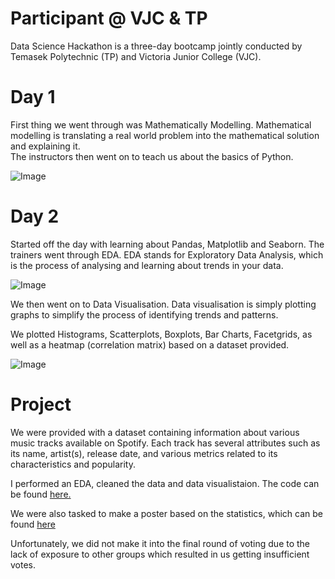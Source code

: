 # Participant @ VJC & TP

<p>Data Science Hackathon is a three-day bootcamp jointly
conducted by Temasek Polytechnic (TP) and Victoria Junior
College (VJC).</p>

# Day 1

<p>
First thing we went through was Mathematically Modelling. Mathematical modelling is translating a real world problem into the mathematical solution and explaining it.<br/>
The instructors then went on to teach us about the basics of Python.
</p>
<img alt="Image" src="/vjcxtp24-1.jpg">

# Day 2

<p>Started off the day with learning about Pandas, Matplotlib and Seaborn. The trainers went through EDA. EDA stands for Exploratory Data Analysis, which is the process of analysing and learning about trends in your data.</p>

<img alt="Image" src="/vjcxtp24-3.jpg">

<p>We then went on to Data Visualisation. Data visualisation is simply plotting graphs to simplify the process of identifying trends and patterns.</p>
<p>We plotted Histograms, Scatterplots, Boxplots, Bar Charts, Facetgrids, as well as a heatmap (correlation matrix) based on a dataset provided.</p>

<img alt="Image" src="/vjcxtp24-4.jpg">

# Project

<p>We were provided with a dataset containing information about various music tracks available on Spotify.
Each track has several attributes such as its name, artist(s), release date, and various metrics related to its characteristics and popularity.</p>

<p>I performed an EDA, cleaned the data and data visualistaion. The code can be found <a
className="dark:text-secondary-dark text-secondary-light"
href="https://github.com/certificateofparticipation/VJCxTP-Hackathon-24/"
target="__blank"
>
here. </a></p>

<p>
We were also tasked to make a poster based on the statistics, which can be found <a
className="dark:text-secondary-dark text-secondary-light"
href="/vjcxtp24-poster.pdf"
download>
here </a>
</p>

<p>Unfortunately, we did not make it into the final round of voting
due to the lack of exposure to other groups which resulted in us getting
insufficient votes.</p>
